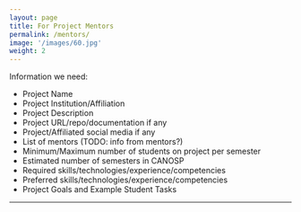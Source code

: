 ```yaml
---
layout: page
title: For Project Mentors
permalink: /mentors/
image: '/images/60.jpg'
weight: 2
---
```


Information we need:
- Project Name
- Project Institution/Affiliation
- Project Description
- Project URL/repo/documentation if any
- Project/Affiliated social media if any
- List of mentors (TODO: info from mentors?)
- Minimum/Maximum number of students on project per semester
- Estimated number of semesters in CANOSP
- Required skills/technologies/experience/competencies
- Preferred skills/technologies/experience/competencies
- Project Goals and Example Student Tasks

***
